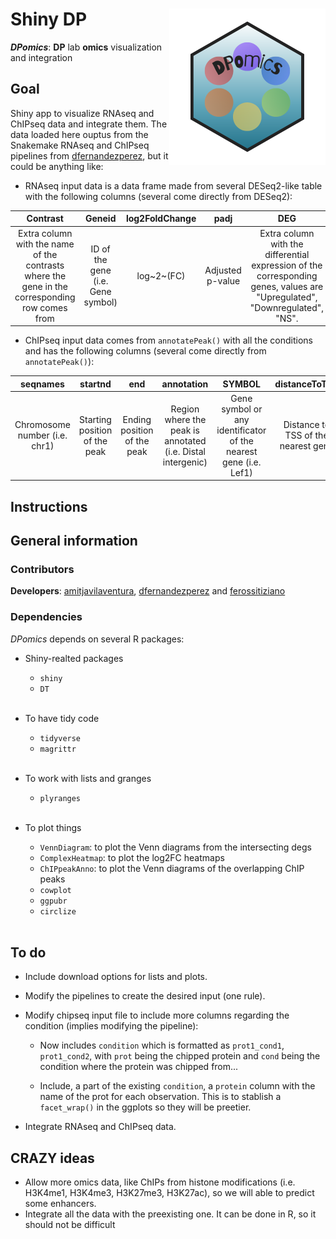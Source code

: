 # Shiny DP <img src="www/DPomics_logo.png" align="right" alt="" width="250" />

_**DPomics**_: **DP** lab **omics** visualization and integration

## Goal

Shiny app to visualize RNAseq and ChIPseq data and integrate them. The data loaded here ouptus from the Snakemake RNAseq and ChIPseq pipelines from [dfernandezperez](https://github.com/dfernandezperez/), but it could be anything like:

* RNAseq input data is a data frame made from several DESeq2-like table with the following columns (several come directly from DESeq2):

Contrast | Geneid | log2FoldChange | padj | DEG | 
:------: | :----: | :------------: | :--: | :-: |
Extra column with the name of the contrasts where the gene in the corresponding row comes from | ID of the gene (i.e. Gene symbol) | log~2~(FC) | Adjusted p-value | Extra column with the differential expression of the corresponding genes, values are "Upregulated", "Downregulated", "NS".

* ChIPseq input data comes from `annotatePeak()` with all the conditions and has the following columns (several come directly from `annotatePeak()`):

seqnames | startnd | end | annotation | SYMBOL | distanceToTSS | condition |
:------: | :----: | :------------: | :--: | :-: | :-----------: | :------: |
Chromosome number (i.e. chr1) | Starting position of the peak | Ending position of the peak | Region where the peak is annotated (i.e. Distal intergenic) | Gene symbol or any identificator of the nearest gene (i.e. Lef1) | Distance to TSS of the nearest gene | Extra column with the condition of the corresponding peak.



## Instructions

## General information

### Contributors

**Developers**: [amitjavilaventura](https://github.com/amitjavilaventura/), [dfernandezperez](https://github.com/dfernandezperez/) and [ferossitiziano](https://github.com/ferossitiziano/)

### Dependencies

*DPomics* depends on several R packages:

* Shiny-realted packages

   + `shiny`
   + `DT` <br><br>

* To have tidy code

   + `tidyverse`
   + `magrittr` <br><br>


* To work with lists and granges

   + `plyranges`<br><br>

* To plot things

   + `VennDiagram`: to plot the Venn diagrams from the intersecting degs
   + `ComplexHeatmap`: to plot the log2FC heatmaps
   + `ChIPpeakAnno`: to plot the Venn diagrams of the overlapping ChIP peaks
   + `cowplot`
   + `ggpubr`
   + `circlize` <br><br>
   

## To do

* Include download options for lists and plots.
* Modify the pipelines to create the desired input (one rule).
* Modify chipseq input file to include more columns regarding the condition (implies modifying the pipeline):

  + Now includes `condition` which is formatted as `prot1_cond1`, `prot1_cond2`, with `prot` being the chipped protein and `cond` being the condition where the protein was chipped from...
  
  + Include, a part of the existing `condition`, a `protein` column with the name of the prot for each observation. This is to stablish a `facet_wrap()` in the ggplots so they will be preetier.
  
* Integrate RNAseq and ChIPseq data.

## CRAZY ideas

* Allow more omics data, like ChIPs from histone modifications (i.e. H3K4me1, H3K4me3, H3K27me3, H3K27ac), so we will able to predict some enhancers.
* Integrate all the data with the preexisting one. It can be done in R, so it should not be difficult
  